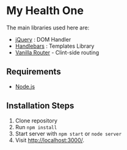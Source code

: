 # My Health One

The main libraries used here are:

- [jQuery](https://jquery.com/) : DOM Handler
- [Handlebars](https://handlebarsjs.com/) : Templates Library
- [Vanilla Router](https://github.com/Graidenix/vanilla-router) - Clint-side routing

## Requirements

- [Node.js](http://nodejs.org/)

## Installation Steps

1. Clone repository
2. Run `npm install`
3. Start server with `npm start` or `node server`
4. Visit [http://localhost:3000/](http://localhost:3000/).

